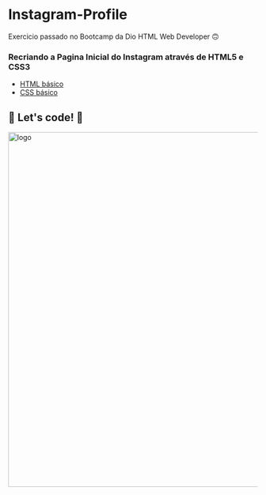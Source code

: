 # Instagram-Profile

Exercicio passado no Bootcamp da Dio HTML Web Developer 🙃

### Recriando a Pagina Inicial do Instagram através de HTML5 e CSS3

* [HTML básico](https://www.w3schools.com/html/)
* [CSS básico](https://developer.mozilla.org/pt-BR/docs/Web/CSS)

## 🚀 Let's code! 🚀

<img width="718" alt="logo" src="https://user-images.githubusercontent.com/60220406/95657299-1c65f100-0aea-11eb-8aa9-2f3c1ae8e302.png">
